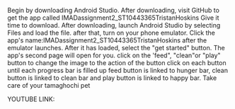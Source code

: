 Begin by downloading Android Studio.
After downloading, visit GitHub to get the app called IMADassignment2_ST10443365TristanHoskins
Give it time to download. 
After downloading, launch Android Studio by selecting Files and load the file. 
after that, turn on your phone emulator.
Click the app's name:IMADassignment2_ST10443365TristanHoskins after the emulator launches.
After it has loaded, select the "get started" button.
The app's second page will open for you.
click on the 'feed", "clean"or "play" button to change the image to the action of the button 
click on each button until each progress bar is filled up 
feed button is linked to hunger bar, clean button is linked to clean bar and play button is linked to happy bar. 
Take care of your tamaghochi pet

YOUTUBE LINK: 
